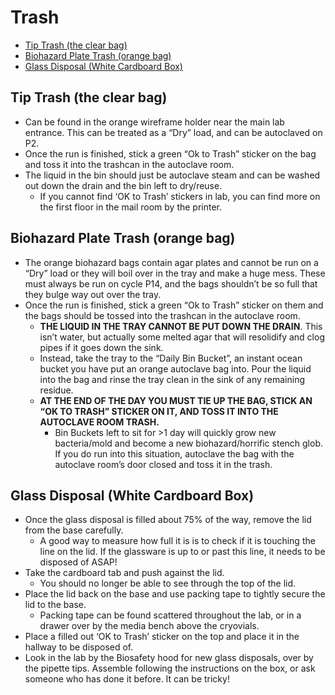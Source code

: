 # Trash

- [Tip Trash (the clear bag)](#tip-trash-the-clear-bag)
- [Biohazard Plate Trash (orange bag)](#biohazard-plate-trash-orange-bag)
- [Glass Disposal (White Cardboard Box)](#glass-disposal-white-cardboard-box)

## Tip Trash (the clear bag)
- Can be found in the orange wireframe holder near the main lab entrance. This can be treated as a “Dry” load, and can be autoclaved on P2.
- Once the run is finished, stick a green “Ok to Trash” sticker on the bag and toss it into the trashcan in the autoclave room.
- The liquid in the bin should just be autoclave steam and can be washed out down the drain and the bin left to dry/reuse.
  - If you cannot find ‘OK to Trash’ stickers in lab, you can find more on the first floor in the mail room by the printer.

## Biohazard Plate Trash (orange bag)
- The orange biohazard bags contain agar plates and cannot be run on a “Dry” load or they will boil over in the tray and make a huge mess. These must always be run on cycle P14, and the bags shouldn’t be so full that they bulge way out over the tray.
- Once the run is finished, stick a green “Ok to Trash” sticker on them and the bags should be tossed into the trashcan in the autoclave room.
  - **THE LIQUID IN THE TRAY CANNOT BE PUT DOWN THE DRAIN**. This isn’t water, but actually some melted agar that will resolidify and clog pipes if it goes down the sink.
  - Instead, take the tray to the “Daily Bin Bucket”, an instant ocean bucket you have put an orange autoclave bag into. Pour the liquid into the bag and rinse the tray clean in the sink of any remaining residue.
  - **AT THE END OF THE DAY YOU MUST TIE UP THE BAG, STICK AN “OK TO TRASH” STICKER ON IT, AND TOSS IT INTO THE AUTOCLAVE ROOM TRASH.**
    - Bin Buckets left to sit for >1 day will quickly grow new bacteria/mold and become a new biohazard/horrific stench glob. If you do run into this situation, autoclave the bag with the autoclave room’s door closed and toss it in the trash.

## Glass Disposal (White Cardboard Box)
- Once the glass disposal is filled about 75% of the way, remove the lid from the base carefully.
  - A good way to measure how full it is is to check if it is touching the line on the lid. If the glassware is up to or past this line, it needs to be disposed of ASAP!
- Take the cardboard tab and push against the lid.
  - You should no longer be able to see through the top of the lid.
- Place the lid back on the base and use packing tape to tightly secure the lid to the base.
  - Packing tape can be found scattered throughout the lab, or in a drawer over by the media bench above the cryovials.
- Place a filled out ‘OK to Trash’ sticker on the top and place it in the hallway to be disposed of.
- Look in the lab by the Biosafety hood for new glass disposals, over by the pipette tips. Assemble following the instructions on the box, or ask someone who has done it before. It can be tricky!
